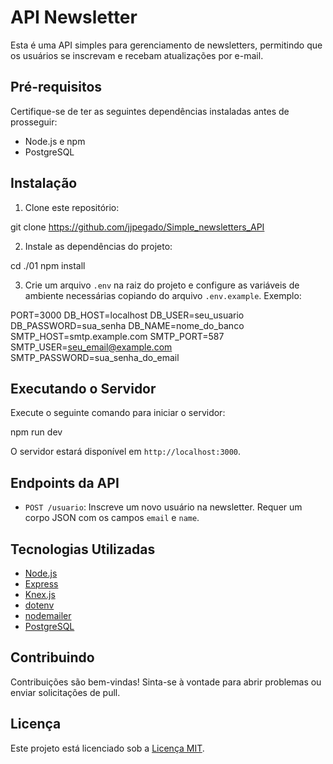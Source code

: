 # API Newsletter

Esta é uma API simples para gerenciamento de newsletters, permitindo que os usuários se inscrevam e recebam atualizações por e-mail.

## Pré-requisitos

Certifique-se de ter as seguintes dependências instaladas antes de prosseguir:

- Node.js e npm
- PostgreSQL

## Instalação

1. Clone este repositório:

git clone https://github.com/jjpegado/Simple_newsletters_API


2. Instale as dependências do projeto:

cd ./01
npm install


3. Crie um arquivo `.env` na raiz do projeto e configure as variáveis de ambiente necessárias copiando do arquivo `.env.example`. Exemplo:

PORT=3000
DB_HOST=localhost
DB_USER=seu_usuario
DB_PASSWORD=sua_senha
DB_NAME=nome_do_banco
SMTP_HOST=smtp.example.com
SMTP_PORT=587
SMTP_USER=seu_email@example.com
SMTP_PASSWORD=sua_senha_do_email


## Executando o Servidor

Execute o seguinte comando para iniciar o servidor:

npm run dev


O servidor estará disponível em `http://localhost:3000`.

## Endpoints da API

- `POST /usuario`: Inscreve um novo usuário na newsletter. Requer um corpo JSON com os campos `email` e `name`.

## Tecnologias Utilizadas

- [Node.js](https://nodejs.org/)
- [Express](https://expressjs.com/)
- [Knex.js](http://knexjs.org/)
- [dotenv](https://www.npmjs.com/package/dotenv)
- [nodemailer](https://nodemailer.com/)
- [PostgreSQL](https://www.postgresql.org/)

## Contribuindo

Contribuições são bem-vindas! Sinta-se à vontade para abrir problemas ou enviar solicitações de pull.

## Licença

Este projeto está licenciado sob a [Licença MIT](https://opensource.org/licenses/MIT).
